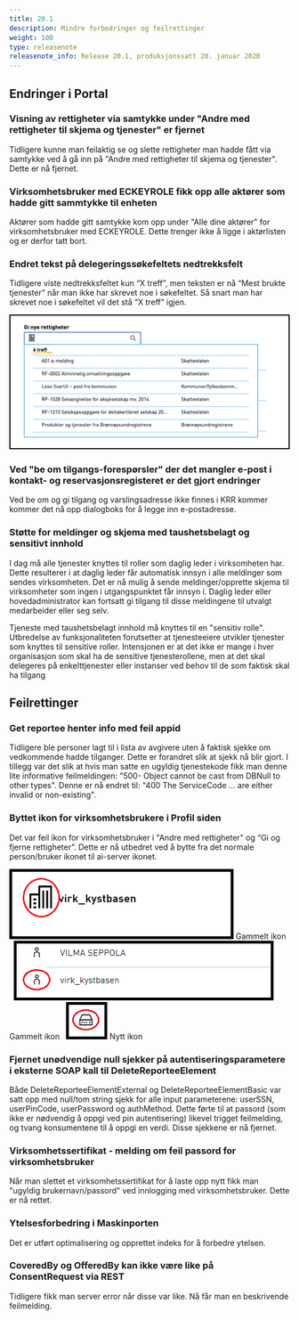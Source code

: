 ```yaml
---
title: 20.1
description: Mindre forbedringer og feilrettinger
weight: 100
type: releasenote
releasenote_info: Release 20.1, produksjonssatt 20. januar 2020
---
```


## Endringer i Portal

### Visning av rettigheter via samtykke under "Andre med rettigheter til skjema og tjenester" er fjernet

Tidligere kunne man feilaktig se og slette rettigheter man hadde fått via samtykke ved å gå inn på "Andre med rettigheter til skjema og tjenester". Dette er nå fjernet.

### Virksomhetsbruker med ECKEYROLE fikk opp alle aktører som hadde gitt sammtykke til enheten

Aktører som hadde gitt samtykke kom opp under "Alle dine aktører" for virksomhetsbruker med ECKEYROLE. Dette trenger ikke å ligge i aktørlisten og er derfor tatt bort.

### Endret tekst på delegeringssøkefeltets nedtrekksfelt

Tidligere viste nedtrekksfeltet kun “X treff”, men teksten er nå “Mest brukte tjenester” når man ikke har skrevet noe i søkefeltet. Så snart man har skrevet noe i søkefeltet vil det stå “X treff” igjen.

![Slik så det ut før endringen](xtreff.png "Slik så det ut før endringen")

### Ved "be om tilgangs-forespørsler" der det mangler e-post i kontakt- og reservasjonsregisteret er det gjort endringer

Ved be om og gi tilgang og varslingsadresse ikke finnes i KRR kommer kommer det nå opp dialogboks for å legge inn e-postadresse.

### Støtte for meldinger og skjema med taushetsbelagt og sensitivt innhold 
I dag må alle tjenester knyttes til roller som daglig leder i virksomheten har. 
Dette resulterer i at daglig leder får automatisk innsyn i alle meldinger som sendes virksomheten. 
Det er nå mulig å sende meldinger/opprette skjema til virksomheter som ingen i utgangspunktet får innsyn i. 
Daglig leder eller hovedadministrator kan fortsatt gi tilgang til disse meldingene til utvalgt medarbeider eller seg selv.

Tjeneste med taushetsbelagt innhold må knyttes til en "sensitiv rolle". 
Utbredelse av funksjonaliteten forutsetter at tjenesteeiere utvikler tjenester som knyttes til sensitive roller. 
Intensjonen er at det ikke er mange i hver organisasjon som skal ha de sensitive tjenesterollene, men at det skal delegeres 
på enkelttjenester eller instanser ved behov til de som faktisk skal ha tilgang

## Feilrettinger

### Get reportee henter info med feil appid

 Tidligere ble personer lagt til i lista av avgivere uten å faktisk sjekke om vedkommende hadde tilganger. Dette er forandret slik at sjekk nå blir gjort.  I tillegg var det slik at hvis man satte en ugyldig tjenestekode fikk man denne lite informative feilmeldingen: "500- Object cannot be cast from DBNull to other types". Denne er nå endret til: "400 The ServiceCode … are either invalid or non-existing".

### Byttet ikon for virksomhetsbrukere i Profil siden

Det var feil ikon for virksomhetsbruker i "Andre med rettigheter" og “Gi og fjerne rettigheter”. Dette er nå utbedret ved å bytte fra det normale person/bruker ikonet til ai-server ikonet.

![Gammelt ikon](ikon.png "Gammelt ikon")
Gammelt ikon
&nbsp;
![Gammelt ikon](ikon3.png "Gammelt ikon")
Gammelt ikon
&nbsp;
![Nytt ikon](ikon2.png "Nytt ikon")
Nytt ikon

### Fjernet unødvendige null sjekker på autentiseringsparametere i eksterne SOAP kall til DeleteReporteeElement

Både DeleteReporteeElementExternal og DeleteReporteeElementBasic var satt opp med null/tom string sjekk for alle input parameterene: userSSN, userPinCode, userPassword og authMethod. Dette førte til at passord (som ikke er nødvendig å oppgi ved pin autentisering) likevel trigget feilmelding, og tvang konsumentene til å oppgi en verdi. Disse sjekkene er nå fjernet.

### Virksomhetssertifikat - melding om feil passord for virksomhetsbruker

Når man slettet et virksomhetssertifikat for å laste opp nytt fikk man "ugyldig brukernavn/passord" ved innlogging med virksomhetsbruker. Dette er nå rettet.

### Ytelsesforbedring i Maskinporten

Det er utført optimalisering og opprettet indeks for å forbedre ytelsen.

### CoveredBy og OfferedBy kan ikke være like på ConsentRequest via REST

Tidligere fikk man server error når disse var like. Nå får man en beskrivende feilmelding.



